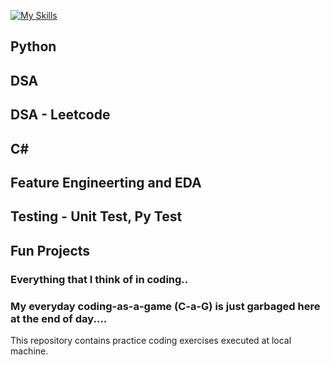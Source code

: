 [![My Skills](https://skillicons.dev/icons?i=python&theme=light)](https://skillicons.dev)

## Python
## DSA
## DSA - Leetcode
## C#

## Feature Engineerting and EDA 

## Testing - Unit Test, Py Test

## Fun Projects

### Everything that I think of in coding..
### My everyday coding-as-a-game (C-a-G) is just garbaged here at the end of day....

This repository contains practice coding exercises executed at local machine.
